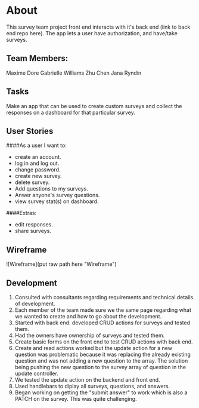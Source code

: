 # About

This survey team project front end interacts with it's back end (link to back end repo here). The app lets a user have authorization, and have/take surveys.

## Team Members:

Maxime Dore
Gabrielle Williams
Zhu Chen
Jana Ryndin


## Tasks

Make an app that can be used to create custom surveys and collect the responses
on a dashboard for that particular survey.


## User Stories

####As a user I want to:
-   create an account.
-   log in and log out.
-   change password.
-   create new survey.
-   delete survey.
-   Add questions to my surveys.
-   Anwer anyone's survey questions.
-   view survey stat(s) on dashboard.

####Extras:
-   edit responses.
-   share surveys.

## Wireframe

![Wireframe](put raw path here "Wireframe")

## Development

1. Consulted with consultants regarding requirements and technical details of
development.
2. Each member of the team made sure we the same page regarding what we wanted to
create and how to go about the development.
3. Started with back end. developed CRUD actions for surveys and tested them.
4. Had the owners have ownership of surveys and tested them.
5. Create basic forms on the front end to test CRUD actions with back end.
6. Create and read actions worked but the update action for a new question was
problematic because it was replacing the already existing question and was not
adding a new question to the array. The solution being pushing the new
question to the survey array of question in the update controller.
7. We tested the update action on the backend and front end.
8. Used handlebars to diplay all surveys, questions, and answers.
9. Began working on getting the "submit answer" to work which is also a PATCH on
the survey. This was quite challenging.
